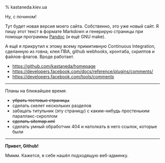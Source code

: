 % kastaneda.kiev.ua

Ну, с почином!

Тут будет новая версия моего сайта. Собственно, это уже новый сайт.
Я пишу этот текст в формате Markdown и генерирую страницы при помощи
программы [Pandoc](http://johnmacfarlane.net/pandoc/) (и ещё GNU make).

А ещё я прикрутил к этому всему примитивную Continuous Integration,
сделанную из говна, клея ПВА, github webhooks, кронтаба, скриптов
и файлов-флагов. Вроде работает.

 * <https://github.com/kastaneda/homepage>
 * <https://developers.facebook.com/docs/reference/plugins/comments/>
 * <https://developers.facebook.com/tools/comments>

-----

Планы на ближайшее время:

 * ~~убрать тестовые страницы~~
 * сделать скелет нескольких разделов
 * забацать титульник (эту страницу) с каким-нибудь простеньким параллакс-скроллом
 * ~~сделать sitemap.xml~~
 * сделать умный обработчик 404 и натолкать в него ссылок, которые были

-----

**Привет, Github!**

Мммм. Кажется, я себе нашёл подходящую веб-админку.
